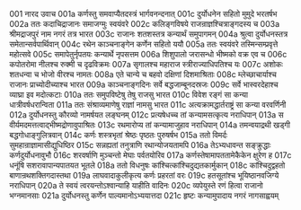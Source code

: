 001  नारद उवाच
001a कर्णस्तु समवाप्यैतदस्त्रं भार्गवनन्दनात्
001c दुर्योधनेन सहितो मुमुदे भरतर्षभ
002a ततः कदाचिद्राजानः समाजग्मुः स्वयंवरे
002c कलिङ्गविषये राजन्राज्ञश्चित्राङ्गदस्य च
003a श्रीमद्राजपुरं नाम नगरं तत्र भारत
003c राजानः शतशस्तत्र कन्यार्थं समुपागमन्
004a श्रुत्वा दुर्योधनस्तत्र समेतान्सर्वपार्थिवान्
004c रथेन काञ्चनाङ्गेन कर्णेन सहितो ययौ
005a ततः स्वयंवरे तस्मिन्सम्प्रवृत्ते महोत्सवे
005c समापेतुर्नृपतयः कन्यार्थे नृपसत्तम
006a शिशुपालो जरासन्धो भीष्मको वक्र एव च
006c कपोतरोमा नीलश्च रुक्मी च दृढविक्रमः
007a सृगालश्च महाराज स्त्रीराज्याधिपतिश्च यः
007c अशोकः शतधन्वा च भोजो वीरश्च नामतः
008a एते चान्ये च बहवो दक्षिणां दिशमाश्रिताः
008c म्लेच्छाचार्याश्च राजानः प्राच्योदीच्याश्च भारत
009a काञ्चनाङ्गदिनः सर्वे बद्धजाम्बूनदस्रजः
009c सर्वे भास्वरदेहाश्च व्याघ्रा इव मदोत्कटाः
010a ततः समुपविष्टेषु तेषु राजसु भारत
010c विवेश रङ्गं सा कन्या धात्रीवर्षधरान्विता
011a ततः संश्राव्यमाणेषु राज्ञां नामसु भारत
011c अत्यक्रामद्धार्तराष्ट्रं सा कन्या वरवर्णिनी
012a दुर्योधनस्तु कौरव्यो नामर्षयत लङ्घनम्
012c प्रत्यषेधच्च तां कन्यामसत्कृत्य नराधिपान्
013a स वीर्यमदमत्तत्वाद्भीष्मद्रोणावुपाश्रितः
013c रथमारोप्य तां कन्यामाजुहाव नराधिपान्
014a तमन्वयाद्रथी खड्गी बद्धगोधाङ्गुलित्रवान्
014c कर्णः शस्त्रभृतां श्रेष्ठः पृष्ठतः पुरुषर्षभ
015a ततो विमर्दः सुमहान्राज्ञामासीद्युधिष्ठिर
015c सन्नह्यतां तनुत्राणि रथान्योजयतामपि
016a तेऽभ्यधावन्त सङ्क्रुद्धाः कर्णदुर्योधनावुभौ
016c शरवर्षाणि मुञ्चन्तो मेघाः पर्वतयोरिव
017a कर्णस्तेषामापततामेकैकेन क्षुरेण ह
017c धनूंषि सशरावापान्यपातयत भूतले
018a ततो विधनुषः कांश्चित्कांश्चिदुद्यतकार्मुकान्
018c कांश्चिदुद्वहतो बाणान्रथशक्तिगदास्तथा
019a लाघवादाकुलीकृत्य कर्णः प्रहरतां वरः
019c हतसूतांश्च भूयिष्ठानवजिग्ये नराधिपान्
020a ते स्वयं त्वरयन्तोऽश्वान्याहि याहीति वादिनः
020c व्यपेयुस्ते रणं हित्वा राजानो भग्नमानसाः
021a दुर्योधनस्तु कर्णेन पाल्यमानोऽभ्ययात्तदा
021c हृष्टः कन्यामुपादाय नगरं नागसाह्वयम्


